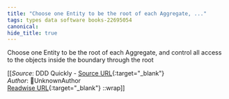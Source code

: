 ```yaml
---
title: "Choose one Entity to be the root of each Aggregate, ..."
tags: types data software books-22695054
canonical: 
hide_title: true
---
```


Choose one Entity to be the root of each Aggregate, and control all access to the objects inside the boundary through the root


[[_Source_: DDD Quickly - [Source URL](){:target="_blank"}<br>
_Author_: UnknownAuthor<br>
[Readwise URL](https://readwise.io/open/446271389){:target="_blank"}
::wrap]]